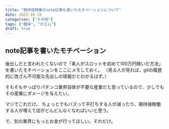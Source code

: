 ```yaml
---
title: "期待値稼働のnote記事を書いたモチベーションについて"
date: 2023-10-10
categories: ["その他"]
tags: ["趣味", "ポエム"]
draft: true
---
```


## note記事を書いたモチベーション

後出しだと言われたくないので「素人がスロットを初めて100万円稼いだ方法」を書いたモチベーションをここにメモしておく。
（見る人が見れば、gitの履歴的に改ざん不可能な先出しの情報だとわかるはず。）

そもそもやっぱりパチンコ業界自体が不要な産業だと思っているので、少しでもその産業にダメージを与えたい。

マジでこれだけ。
ちょっとでもバズって平打ちする人が減ったり、期待値稼働する人が増えて店がどんどんなくなればいいと思う。

で、別の業界にもっとお金が行ってほしい。それだけ。
